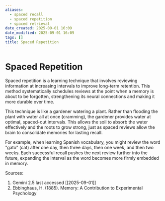 ```yaml
---
aliases:
  - spaced recall
  - spaced repetition
  - spaced retrieval
date_created: 2025-09-01 16:09
date_modified: 2025-09-01 16:09
tags: []
title: Spaced Repetition
---
```


# Spaced Repetition

Spaced repetition is a learning technique that involves reviewing information at increasing intervals to improve long-term retention. This method systematically schedules reviews at the point when a memory is about to be forgotten, strengthening its neural connections and making it more durable over time.

This technique is like a gardener watering a plant. Rather than flooding the plant with water all at once (cramming), the gardener provides water at optimal, spaced-out intervals. This allows the soil to absorb the water effectively and the roots to grow strong, just as spaced reviews allow the brain to consolidate memories for lasting recall.

For example, when learning Spanish vocabulary, you might review the word "gato" (cat) after one day, then three days, then one week, and then two weeks. Each successful recall pushes the next review further into the future, expanding the interval as the word becomes more firmly embedded in memory.

Sources:

1. Gemini 2.5 last accessed [[2025-09-01]]
2. Ebbinghaus, H. (1885). Memory: A Contribution to Experimental Psychology
